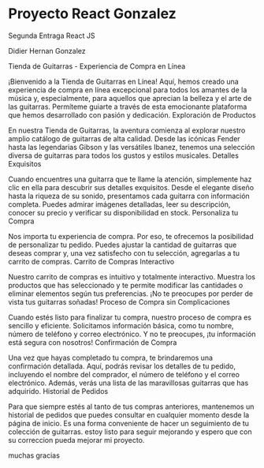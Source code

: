 # Proyecto React Gonzalez

Segunda Entraga React JS

Didier Hernan Gonzalez

Tienda de Guitarras - Experiencia de Compra en Línea

¡Bienvenido a la Tienda de Guitarras en Línea! Aquí, hemos creado una experiencia de compra en línea excepcional para todos los amantes de la música y, especialmente, para aquellos que aprecian la belleza y el arte de las guitarras. Permíteme guiarte a través de esta emocionante plataforma que hemos desarrollado con pasión y dedicación.
Exploración de Productos

En nuestra Tienda de Guitarras, la aventura comienza al explorar nuestro amplio catálogo de guitarras de alta calidad. Desde las icónicas Fender hasta las legendarias Gibson y las versátiles Ibanez, tenemos una selección diversa de guitarras para todos los gustos y estilos musicales.
Detalles Exquisitos

Cuando encuentres una guitarra que te llame la atención, simplemente haz clic en ella para descubrir sus detalles exquisitos. Desde el elegante diseño hasta la riqueza de su sonido, presentamos cada guitarra con información completa. Puedes admirar imágenes detalladas, leer su descripción, conocer su precio y verificar su disponibilidad en stock.
Personaliza tu Compra

Nos importa tu experiencia de compra. Por eso, te ofrecemos la posibilidad de personalizar tu pedido. Puedes ajustar la cantidad de guitarras que deseas comprar y, una vez satisfecho con tu selección, agregarlas a tu carrito de compras.
Carrito de Compras Interactivo

Nuestro carrito de compras es intuitivo y totalmente interactivo. Muestra los productos que has seleccionado y te permite modificar las cantidades o eliminar elementos según tus preferencias. ¡No te preocupes por perder de vista tus guitarras soñadas!
Proceso de Compra sin Complicaciones

Cuando estés listo para finalizar tu compra, nuestro proceso de compra es sencillo y eficiente. Solicitamos información básica, como tu nombre, número de teléfono y correo electrónico. Y no te preocupes, ¡tu información está segura con nosotros!
Confirmación de Compra

Una vez que hayas completado tu compra, te brindaremos una confirmación detallada. Aquí, podrás revisar los detalles de tu pedido, incluyendo el nombre del comprador, el número de teléfono y el correo electrónico. Además, verás una lista de las maravillosas guitarras que has adquirido.
Historial de Pedidos

Para que siempre estés al tanto de tus compras anteriores, mantenemos un historial de pedidos que puedes consultar en cualquier momento desde la página de inicio. Es una forma conveniente de hacer un seguimiento de tu colección de guitarras.
estoy listo para seguir mejorando y espero que con su correccion pueda mejorar mi proyecto.

muchas gracias
